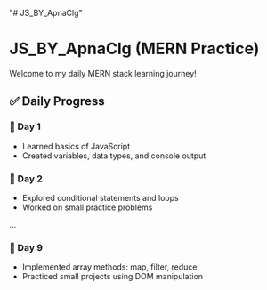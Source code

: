 "# JS_BY_ApnaClg" 
# JS_BY_ApnaClg (MERN Practice)

Welcome to my daily MERN stack learning journey!

## ✅ Daily Progress

### 📅 Day 1
- Learned basics of JavaScript
- Created variables, data types, and console output

### 📅 Day 2
- Explored conditional statements and loops
- Worked on small practice problems

...

### 📅 Day 9
- Implemented array methods: map, filter, reduce
- Practiced small projects using DOM manipulation
